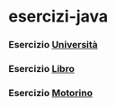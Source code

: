 # esercizi-java

### Esercizio [Università](Università/README.md)

### Esercizio [Libro](Libro/README.md)

### Esercizio [Motorino](motorino/README.md)
